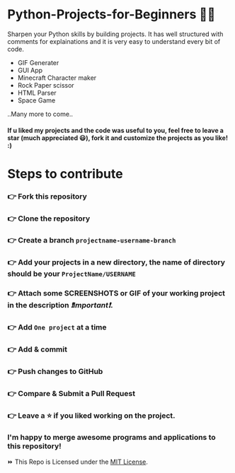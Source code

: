 # Python-Projects-for-Beginners 🐍🚀

Sharpen your Python skills by building projects. It has well structured with comments for explainations and it is very easy to understand every bit of code.

- GIF Generater
- GUI App
- Minecraft Character maker
- Rock Paper scissor
- HTML Parser
- Space Game

..Many more to come..

#### If u liked my projects and the code was useful to you, feel free to leave a star (much appreciated 😃), fork it and customize the projects as you like! :)


# Steps to contribute

### 👉 Fork this repository
### 👉 Clone the repository
### 👉 Create a branch `projectname-username-branch`
### 👉 Add your projects in a new directory, the name of directory should be your `ProjectName/USERNAME`
### 👉 Attach some SCREENSHOTS or GIF of your working project in the description _❗Important❗_.
### 👉 Add `One project` at a time
### 👉 Add & commit
### 👉 Push changes to GitHub
### 👉 Compare & Submit a Pull Request
### 👉 Leave a ⭐ if you liked working on the project.

### I'm happy to merge awesome programs and applications to this repository!


⏩ This Repo is Licensed under the [MIT License](LICENSE).
